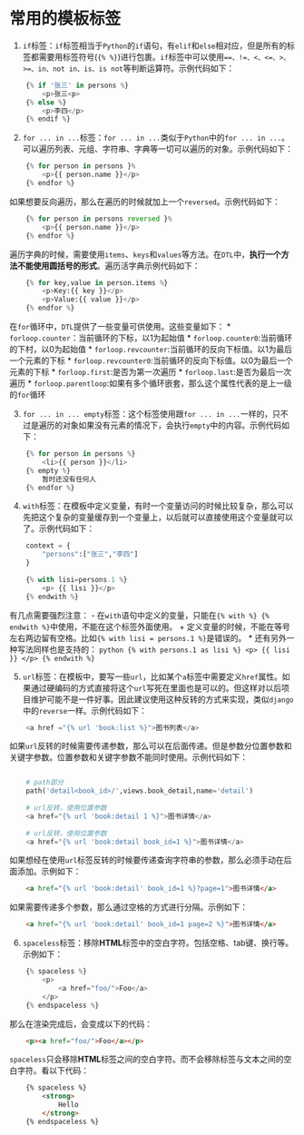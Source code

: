 # 常用的模板标签

1. `if`标签：`if`标签相当于`Python`的`if`语句，有`elif`和`else`相对应，但是所有的标签都需要用标签符号(`{% %}`)进行包裹。`if`标签中可以使用`==、!=、<、<=、>、>=、in、not in、is、is not`等判断运算符。示例代码如下：
```python
    {% if '张三' in persons %}
        <p>张三<p>
    {% else %}
        <p>李四</p>
    {% endif %}
```

2. `for ... in ...`标签：`for ... in ...`类似于`Python`中的`for ... in ...`。可以遍历列表、元组、字符串、字典等一切可以遍历的对象。示例代码如下：
```python
    {% for person in persons }%
        <p>{{ person.name }}</p>
    {% endfor %}
```
如果想要反向遍历，那么在遍历的时候就加上一个`reversed`。示例代码如下：
```python
    {% for person in persons reversed }%
        <p>{{ person.name }}</p>
    {% endfor %}
```
遍历字典的时候，需要使用`items`、`keys`和`values`等方法。在`DTL`中，**执行一个方法不能使用圆括号的形式**。遍历活字典示例代码如下：
```python
    {% for key,value in person.items %}
        <p>Key:{{ key }}</p>
        <p>Value:{{ value }}</p>
    {% endfor %}
```
在`for`循环中，`DTL`提供了一些变量可供使用。这些变量如下：
    * `forloop.counter`：当前循环的下标，以1为起始值
    * `forloop.counter0`:当前循环的下村，以0为起始值
    * `forloop.revcounter`:当前循环的反向下标值。以1为最后一个元素的下标
    * `forloop.revcounter0`:当前循环的反向下标值。以0为最后一个元素的下标
    * `forloop.first`:是否为第一次遍历
    * `forloop.last`:是否为最后一次遍历
    * `forloop.parentloop`:如果有多个循环嵌套，那么这个属性代表的是上一级的`for`循环
    
3. `for ... in ... empty`标签：这个标签使用跟`for ... in ...`一样的，只不过是遍历的对象如果没有元素的情况下，会执行`empty`中的内容。示例代码如下：
```python
    {% for person in persons %}
        <li>{{ person }}</li>
    {% empty %}
        暂时还没有任何人
    {% endfor %}
```

4. `with`标签：在模板中定义变量，有时一个变量访问的时候比较复杂，那么可以先把这个复杂的变量缓存到一个变量上，以后就可以直接使用这个变量就可以了。示例代码如下：
```python
    context = {
        "persons":["张三","李四"]
    }
    
    {% with lisi=persons.1 %}
        <p> {{ lisi }}</p>
    {% endwith %}
```
有几点需要强烈注意：
    - 在`with`语句中定义的变量，只能在`{% with %} {% endwith %}`中使用，不能在这个标签外面使用。
    + 定义变量的时候，不能在等号左右两边留有空格。比如`{% with lisi = persons.1 %}`是错误的。
    * 还有另外一种写法同样也是支持的：
    ```python
        {% with persons.1 as lisi %}
            <p> {{ lisi }} </p>
        {% endwith %}
    ```
    
5. `url`标签：在模板中，要写一些`url`，比如某个`a`标签中需要定义`href`属性。如果通过硬编码的方式直接将这个`url`写死在里面也是可以的。但这样对以后项目维护可能不是一件好事。因此建议使用这种反转的方式来实现，类似`django`中的`reverse`一样。示例代码如下：
```python
    <a href ="{% url 'book:list %}">图书列表</a>
```
如果`url`反转的时候需要传递参数，那么可以在后面传递。但是参数分位置参数和关键字参数。位置参数和关键字参数不能同时使用。示例代码如下：
```python

    # path部分
    path('detail<book_id>/',views.book_detail,name='detail')
    
    # url反转，使用位置参数
    <a href="{% url 'book:detail 1 %}">图书详情</a>
    
    # url反转，使用位置参数
    <a href="{% url 'book:detail book_id=1 %}">图书详情</a>
```
如果想经在使用`url`标签反转的时候要传递查询字符串的参数，那么必须手动在后面添加。示例如下：
```html
    <a href="{% url 'book:detail' book_id=1 %}?page=1">图书详情</a>
```
如果需要传递多个参数，那么通过空格的方式进行分隔。示例如下：
```html
    <a href="{% url 'book:detail' book_id=1 page=2 %}">图书详情</a>
```

6. `spaceless`标签：移除**HTML**标签中的空白字符。包括空格、tab键、换行等。示例如下：
```python
    {% spaceless %}
        <p>
            <a href="foo/">Foo</a>
        </p>
    {% endspaceless %}
```
那么在渲染完成后，会变成以下的代码：
```html
    <p><a href="foo/">Foo</a></p>
```
`spaceless`只会移除**HTML**标签之间的空白字符。而不会移除标签与文本之间的空白字符。看以下代码：
```html
    {% spaceless %}
        <strong>
            Hello
        </strong>
    {% endspaceless %}
```

